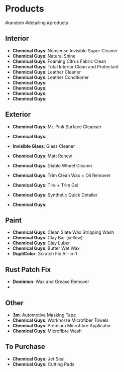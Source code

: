 # Products
#random #detailing #products

## Interior
- **Chemical Guys**: Nonsense Invisible Super Cleaner
- **Chemical Guys**: Natural Shine
- **Chemical Guys**: Foaming Citrus Fabric Clean
- **Chemical Guys**: Total Interior Clean and Protectant
- **Chemical Guys**: Leather Cleaner
- **Chemical Guys**: Leather Conditioner
- **Chemical Guys**: 
- **Chemical Guys**: 
- **Chemical Guys**: 
- **Chemical Guys**: 

## Exterior
- **Chemical Guys**: Mr. Pink Surface Cleanser
- **Chemical Guys**: 
- **Invisible Glass**: Glass Cleaner
- **Chemical Guys**: Matt Renew
- **Chemical Guys**: Diablo Wheel Cleaner
- **Chemical Guys**: Trim Clean Wax + Oil Remover
- **Chemical Guys**: Tire + Trim Gel

- **Chemical Guys**: Synthetic Quick Detailer
- **Chemical Guys**: 

## Paint
- **Chemical Guys**: Clean Slate Wax Stripping Wash
- **Chemical Guys**: Clay Bar (yellow)
- **Chemical Guys**: Clay Luber
- **Chemical Guys**: Butter Wet Wax
- **DupliColor**: Scratch Fix All-in-1

## Rust Patch Fix
- **Dominion**: Wax and Grease Remover
- 

## Other
- **3m**: Automotive Masking Tape
- **Chemical Guys**: Workhorse Microfiber Towels
- **Chemical Guys**: Premium Microfibre Applicator
- **Chemical Guys**: Microfibre Wash

## To Purchase
- **Chemical Guys:** Jet Seal
- **Chemical Guys:** Cutting Pads